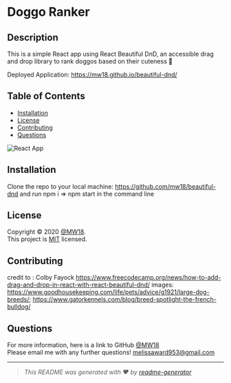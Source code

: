 # Doggo Ranker

## Description
This is a simple React app using React Beautiful DnD, an accessible drag and drop library to rank doggos based on their cuteness 🐶

 Deployed Application: https://mw18.github.io/beautiful-dnd/ 

  ## Table of Contents
  * [Installation](#installation)
  * [License](#license)
  * [Contributing](#contributing)
  * [Questions](#questions)


![React App](https://user-images.githubusercontent.com/67554339/126673864-b301cd19-962b-4c78-a455-7d72e5c1dda0.gif)


## Installation
  Clone the repo to your local machine: https://github.com/mw18/beautiful-dnd and run npm i => npm start in the command line 

## License
  Copyright &#169; 2020 [@MW18](https://github.com/MW18).<br>
  This project is [MIT](https://choosealicense.com/licenses/mit/) licensed.
  
## Contributing
credit to : Colby Fayock https://www.freecodecamp.org/news/how-to-add-drag-and-drop-in-react-with-react-beautiful-dnd/
images: https://www.goodhousekeeping.com/life/pets/advice/g1921/large-dog-breeds/; https://www.gatorkennels.com/blog/breed-spotlight-the-french-bulldog/

## Questions
  For more information, here is a link to GitHub
  [@MW18](https://github.com/MW18)<br>
  Please email me with any further questions! <melissaward953@gmail.com>
  _____________________________________________________
  > *This README was generated with ❤️ by [readme-generator](https://github.com/mw/README-generator)*
